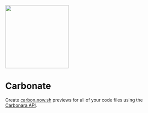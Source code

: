 <img src="https://user-images.githubusercontent.com/79312811/126866177-b9710f8a-eac7-417f-8f8e-7972bf10ba7c.png" width="200" height="200">

# Carbonate 
Create [carbon.now.sh](https://carbon.now.sh) previews for all of your code files using the [Carbonara API](https://github.com/petersolopov/carbonara).
